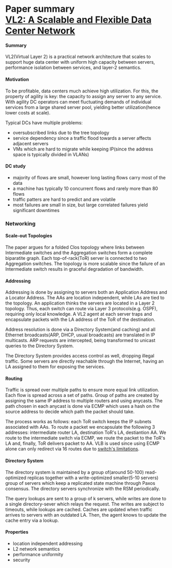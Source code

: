 # Paper summary <br> [VL2: A Scalable and Flexible Data Center Network](https://www.microsoft.com/en-us/research/wp-content/uploads/2016/02/vl2-sigcomm09-final.pdf)

#### Summary

VL2(Virtual Layer 2) is a practical network architecture that scales to support huge data center with uniform high capacity between servers, performance isolation between services, and layer-2 semantics.

#### Motivation

To be profitable, data centers much achieve high utilization. For this, the property of agility is key: the capacity to assign any server to any service. With agility DC operators can meet fluctuating demands of individual services from a large shared server pool, yielding better utilization(hence lower costs at scale).

Typical DCs have multiple problems:
  - oversubscribed links due to the tree topology
  - service dependency since a traffic flood towards a server affects adjacent servers
  - VMs which are hard to migrate while keeping IP(since the address space is typically divided in VLANs)

#### DC study

- majority of flows are small, however long lasting flows carry most of the data
- a machine has typically 10 concurrent flows and rarely more than 80 flows
- traffic patters are hard to predict and are volatile
- most failures are small in size, but large correlated failures yield significant downtimes

### Networking

#### Scale-out Topologies

The paper argues for a folded Clos topology where links between Intermediate switches and the Aggregation switches form a complete biparatite graph. Each top-of-rack(ToR) server is connected to two Aggregation switches. The topology is more scalable since the failure of an Intermediate switch results in graceful degradation of bandwidth.

#### Addressing

Addressing is done by assigning to servers both an Application Address and a Locator Address. The AAs are location independent, while LAs are tied to the topology. An application thinks the servers are located in a Layer 2 topology. Thus, each switch can route via Layer 3 protocols(e.g. OSPF), requiring only local knowledge. A VL2 agent at each server traps and encapsulate packets with the LA address of the ToR of the destination.

Address resolution is done via a Directory System(and caching) and all Ethernet broadcasts(ARP, DHCP, usual broadcasts) are translated in IP multicasts. ARP requests are intercepted, being transformed to unicast queries to the Directory System.

The Directory System provides access control as well, dropping illegal traffic. Some servers are directly reachable through the Internet, having an LA assigned to them for exposing the services.

#### Routing

Traffic is spread over multiple paths to ensure more equal link utilization. Each flow is spread across a set of paths. Group of paths are created by assigning the same IP address to multiple routers and using anycasts. The path chosen in each anycast is done via ECMP which uses a hash on the source address to decide which path the packet should take.

The process works as follows: each ToR switch keeps the IP subnets associated with AAs. To route a packet we encapsulate the following 3 addresses: intermediate router LA, destination ToR's LA, destiantion AA. We route to the intermediate switch via ECMP, we route the packet to the ToR's LA and, finally, ToR delivers packet to AA. VLB is used since using ECMP alone can only redirect via 16 routes due to [switch's limitations](https://www.juniper.net/documentation/en_US/junos/topics/topic-map/security-ecmp-flow-based-forwarding.html). 

#### Directory System

The directory system is maintained by a group of(around 50-100) read-optimized replicas together with a write-optimized smaller(5-10 servers) group of servers which keep a replicated state machine through Paxos consensus. The directory servers synchronize with the RSM periodically.

The query lookups are sent to a group of k servers, while writes are done to a single directory-sever which relays the request. The writes are subject to timeouts, while lookups are cached. Caches are updated when traffic arrives to servers with an outdated LA. Then, the agent knows to update the cache entry via a lookup.

#### Properties

- location independent addressing
- L2 network semantics
- performance uniformity
- security 
